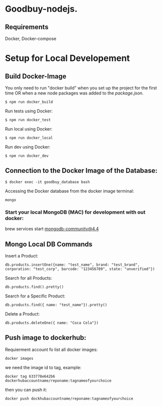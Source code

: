 # Goodbuy-nodejs.

## Requirements
Docker, Docker-compose



# Setup for Local Developement
## Build Docker-Image
You only need to run "docker build" when you set up the project for the first time OR when a new node packages was added to the *package.json*.
```
$ npm run docker_build
```
Run tests using Docker:
```
$ npm run docker_test
```
Run local using Docker:
```
$ npm run docker_local
```
Run dev using Docker:
```
$ npm run docker_dev
```

## Connection to the Docker Image of the Database:
```
$ docker exec -it goodbuy_database bash
```
Accessing the Docker database from the docker image terminal:
```
mongo
```

### Start your local MongoDB (MAC) for development with out docker:

brew services start mongodb-community@4.4

## Mongo Local DB Commands
Insert a Product:
```
db.products.insertOne({name: "test_name", brand: "test_brand", corporation: "test_corp", barcode: "123456789", state: "unverified"})
```
Search for all Products:
```
db.products.find().pretty()
```
Search for a Specific Product:
```
db.products.find({ name: "test_name"}).pretty()
```
Delete a Product:
```
db.products.deleteOne({ name: "Coca Cola"})
```

## Push image to dockerhub:
Requierment account fo
list all docker images:
```
docker images 
```

we need the image id to tag, example:

```
docker tag 633778e642b6 dockerhubaccountname/reponame:tagnameofyourchoice
```

then you can push it:

```
docker push dockhubaccountname/reponame:tagnameofyourchoice
```


